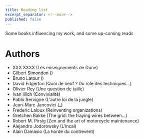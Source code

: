 ```yaml
---
title: Reading list
excerpt_separator: <!--more-->
published: false
---
```


Some books influencing my work, and some up-coming reads

<!--more-->

# Authors
* XXX XXXX (Les enseignements de Dune)
* Gilbert Simondon ()
* Bruno Latour ()
* David Edgerton (Quoi de neuf ? Du rôle des techniques...)
* Olivier Rey (Une question de taille)
* Ivan Illich (Convivialité)
* Pablo Servigne (L'autre loi de la jungle)
* Jean-Marc Jancovici (_)
* Frederic Laloux (Reinventing organizations)
* Gretchen Bakke (The grid: the fraying wires between...)
* Robert M. Pirsig (Zen and the art of motorcycle maintenance)
* Alejandro Jodorowsky (L'incal)
* Alain Damasio (La horde du contrevent)
